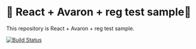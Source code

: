# 🚀  React + Avaron + reg test sample🚀 

This repository is React + Avaron + reg test sample.

[![Build Status](https://travis-ci.org/bokuweb/react-avaron-regression-test-sample.svg?branch=master)](https://travis-ci.org/bokuweb/react-avaron-regression-test-sample)

